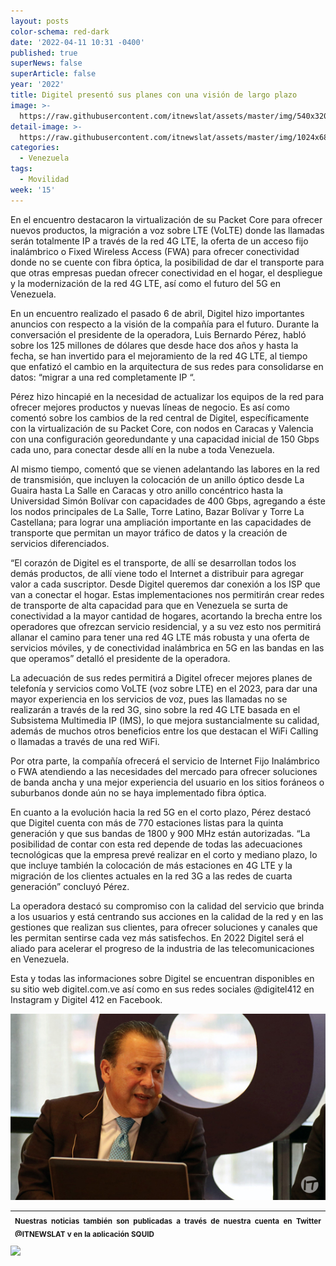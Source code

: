```yaml
---
layout: posts
color-schema: red-dark
date: '2022-04-11 10:31 -0400'
published: true
superNews: false
superArticle: false
year: '2022'
title: Digitel presentó sus planes con una visión de largo plazo
image: >-
  https://raw.githubusercontent.com/itnewslat/assets/master/img/540x320/Luis-Bernardo-Perez-Digitel-p.jpg
detail-image: >-
  https://raw.githubusercontent.com/itnewslat/assets/master/img/1024x680/Luis-Bernardo-Perez-Digitel-g.jpg
categories:
  - Venezuela
tags:
  - Movilidad
week: '15'
---
```

En el encuentro destacaron la virtualización de su Packet Core para ofrecer nuevos productos, la migración a voz sobre LTE (VoLTE) donde las llamadas serán totalmente IP a través de la red 4G LTE, la oferta de un acceso fijo inalámbrico o Fixed Wireless Access (FWA) para ofrecer conectividad donde no se cuente con fibra óptica, la posibilidad de dar el transporte para que otras empresas puedan ofrecer conectividad en el hogar, el despliegue y la modernización de la red 4G LTE, así como el futuro del 5G en Venezuela.

En un encuentro realizado el pasado 6 de abril, Digitel hizo importantes anuncios con respecto a la visión de la compañía para el futuro. Durante la conversación el presidente de la operadora, Luis Bernardo Pérez, habló sobre los 125 millones de dólares que desde hace dos años y hasta la fecha, se han invertido para el mejoramiento de la red 4G LTE, al tiempo que enfatizó el cambio en la arquitectura de sus redes para consolidarse en datos: “migrar a una red completamente IP “. 

Pérez hizo hincapié en la necesidad de actualizar los equipos de la red para ofrecer mejores productos y nuevas líneas de negocio. Es así como comentó sobre los cambios de la red central de Digitel, específicamente con la virtualización de su Packet Core, con nodos en Caracas y Valencia con una configuración georedundante y una capacidad inicial de 150 Gbps cada uno, para conectar desde allí en la nube a toda Venezuela. 

Al mismo tiempo, comentó que se vienen adelantando las labores en la red de transmisión, que incluyen la colocación de un anillo óptico desde La Guaira hasta La Salle en Caracas y otro anillo concéntrico hasta la Universidad Simón Bolívar con capacidades de 400 Gbps, agregando a éste los nodos principales de La Salle, Torre Latino, Bazar Bolívar y Torre La Castellana; para lograr una ampliación importante en las capacidades de transporte que permitan un mayor tráfico de datos y la creación de servicios diferenciados.

“El corazón de Digitel es el transporte, de allí se desarrollan todos los demás productos, de allí viene todo el Internet a distribuir para agregar valor a cada suscriptor. Desde Digitel queremos dar conexión a los ISP que van a conectar el hogar. Estas implementaciones nos permitirán crear redes de transporte de alta capacidad para que en Venezuela se surta de conectividad a la mayor cantidad de hogares, acortando la brecha entre los operadores que ofrezcan servicio residencial, y a su vez esto nos permitirá allanar el camino para tener una red 4G LTE más robusta y una oferta de servicios móviles, y de conectividad inalámbrica en 5G en las bandas en las que operamos” detalló el presidente de la operadora.

La adecuación de sus redes permitirá a Digitel ofrecer mejores planes de telefonía y servicios como VoLTE (voz sobre LTE) en el 2023, para dar una mayor experiencia en los servicios de voz, pues las llamadas no se realizarán a través de la red 3G, sino sobre la red 4G LTE basada en el Subsistema Multimedia IP (IMS), lo que mejora sustancialmente su calidad, además de muchos otros beneficios entre los que destacan el WiFi Calling o llamadas a través de una red WiFi. 

Por otra parte, la compañía ofrecerá el servicio de Internet Fijo Inalámbrico o FWA atendiendo a las necesidades del mercado para ofrecer soluciones de banda ancha y una mejor experiencia del usuario en los sitios foráneos o suburbanos donde aún no se haya implementado fibra óptica.

En cuanto a la evolución hacia la red 5G en el corto plazo, Pérez destacó que Digitel cuenta con más de 770 estaciones listas para la quinta generación y que sus bandas de 1800 y 900 MHz están autorizadas. “La posibilidad de contar con esta red depende de todas las adecuaciones tecnológicas que la empresa prevé realizar en el corto y mediano plazo, lo que incluye también la colocación de más estaciones en 4G LTE y la migración de los clientes actuales en la red 3G a las redes de cuarta generación” concluyó Pérez.

La operadora destacó su compromiso con la calidad del servicio que brinda a los usuarios y está centrando sus acciones en la calidad de la red y en las gestiones que realizan sus clientes, para ofrecer soluciones y canales que les permitan sentirse cada vez más satisfechos. En 2022 Digitel será el aliado para acelerar el progreso de la industria de las telecomunicaciones en Venezuela.

Esta y todas las informaciones sobre Digitel se encuentran disponibles en su sitio web digitel.com.ve así como en sus redes sociales @digitel412 en Instagram y Digitel 412 en Facebook. 

![](https://raw.githubusercontent.com/itnewslat/assets/master/img/540x320/Luis-Bernardo-Perez-Digitel-p.jpg)

<table style="height: 42px;" width="569">
<tbody>
<tr>
<td style="text-align: justify;"><sub><strong>Nuestras noticias también son publicadas a través de nuestra cuenta en Twitter <a href="https://twitter.com/itnewslat?lang=es">@ITNEWSLAT</a> y en la aplicación <a href="https://squidapp.co/en/">SQUID</a></strong></sub></td>
</tr>
</tbody>
</table>

<img src="https://tracker.metricool.com/c3po.jpg?hash=56f88a41e39ab42c063cc51676587a04"/>